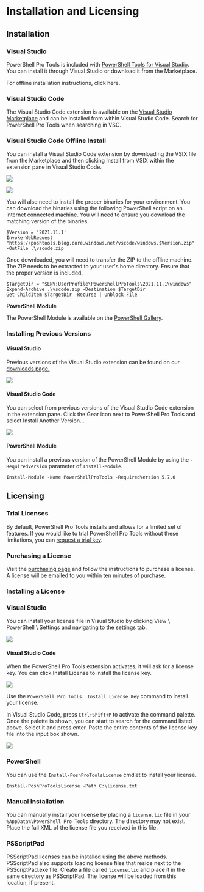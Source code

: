 # Installation and Licensing

## Installation

### **Visual Studio**

PowerShell Pro Tools is included with [PowerShell Tools for Visual Studio](https://marketplace.visualstudio.com/items?itemName=AdamRDriscoll.PowerShellToolsforVisualStudio2017-18561). You can install it through Visual Studio or download it from the Marketplace.&#x20;

For offline installation instructions, click here.

### **Visual Studio Code**&#x20;

The Visual Studio Code extension is available on the [Visual Studio Marketplace](https://marketplace.visualstudio.com/items?itemName=ironmansoftware.powershellprotools) and can be installed from within Visual Studio Code. Search for PowerShell Pro Tools when searching in VSC.&#x20;

### **Visual Studio Code Offline Install**

You can install a Visual Studio Code extension by downloading the VSIX file from the Marketplace and then clicking Install from VSIX within the extension pane in Visual Studio Code.&#x20;

![](<../../.gitbook/assets/image (29).png>)

![](<../../.gitbook/assets/image (30).png>)

You will also need to install the proper binaries for your environment. You can download the binaries using the following PowerShell script on an internet connected machine. You will need to ensure you download the matching version of the binaries.

```
$Version = '2021.11.1'
Invoke-WebRequest "https://poshtools.blog.core.windows.net/vscode/windows.$Version.zip" -OutFile .\vscode.zip
```

Once downloaded, you will need to transfer the ZIP to the offline machine. The ZIP needs to be extracted to your user's home directory. Ensure that the proper version is included.

```
$TargetDir = "$ENV:UserProfile\PowerShellProTools\2021.11.1\windows"
Expand-Archive .\vscode.zip -Destination $TargetDir
Get-ChildItem $TargetDir -Recurse | Unblock-File 
```

**PowerShell Module**

The PowerShell Module is available on the [PowerShell Gallery](https://www.powershellgallery.com/packages/powershellprotools/1.3.0).&#x20;

### Installing Previous Versions

#### Visual Studio

Previous versions of the Visual Studio extension can be found on our [downloads page.](https://ironmansoftware.com/downloads)

![](<../../.gitbook/assets/image (61).png>)

#### Visual Studio Code

You can select from previous versions of the Visual Studio Code extension in the extension pane. Click the Gear icon next to PowerShell Pro Tools and select Install Another Version...

![](<../../.gitbook/assets/image (60).png>)

#### PowerShell Module

You can install a previous version of the PowerShell Module by using the `-RequiredVersion` parameter of `Install-Module`.

```
Install-Module -Name PowerShellProTools -RequiredVersion 5.7.0
```

## Licensing

### Trial Licenses

By default, PowerShell Pro Tools installs and allows for a limited set of features. If you would like to trial PowerShell Pro Tools without these limitations, you can [request a trial key](https://www.ironmansoftware.com/trial/powershell-pro-tools).&#x20;

### Purchasing a License

Visit the [purchasing page](https://www.ironmansoftware.com/pricing/powershell-pro-tools) and follow the instructions to purchase a license. A license will be emailed to you within ten minutes of purchase.&#x20;

### Installing a License

### Visual Studio&#x20;

You can install your license file in Visual Studio by clicking View \ PowerShell \ Settings and navigating to the settings tab.&#x20;

![](<../../.gitbook/assets/license (1).gif>)

#### Visual Studio Code

When the PowerShell Pro Tools extension activates, it will ask for a license key. You can click Install License to install the license key.

![](../../.gitbook/assets/install-license.gif)

Use the `PowerShell Pro Tools: Install License Key` command to install your license.&#x20;

In Visual Studio Code, press `Ctrl+Shift+P` to activate the command palette. Once the palette is shown, you can start to search for the command listed above. Select it and press enter. Paste the entire contents of the license key file into the input box shown.

![](../../.gitbook/assets/install-license-full.gif)

### PowerShell

You can use the `Install-PoshProToolsLicense` cmdlet to install your license.

```
Install-PoshProToolsLicense -Path C:\license.txt
```

### Manual Installation

You can manually install your license by placing a `license.lic` file in your `%AppData%\PowerShell Pro Tools` directory. The directory may not exist. Place the full XML of the license file you received in this file.&#x20;

### PSScriptPad&#x20;

PSScriptPad licenses can be installed using the above methods. PSScriptPad also supports loading license files that reside next to the PSScriptPad.exe file. Create a file called `license.lic` and place it in the same directory as PSScriptPad. The license will be loaded from this location, if present.&#x20;
